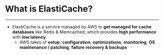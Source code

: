 # What is ElastiCache?
---

* ElastiCache is a service managed by AWS to **get managed for cache databases** like Redis & Memcached, which provides **high performance** with **low latency**.
	* AWS takes of **setup**, **configuration**, **optimizations**, **monitoring**, **OS maintenance / patching**, **failure recovery & backups**
